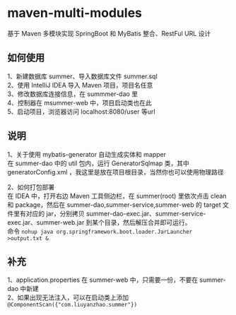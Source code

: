 # maven-multi-modules
基于 Maven 多模块实现 SpringBoot 和 MyBatis 整合、RestFul URL 设计

## 如何使用
1、新建数据库 summer、导入数据库文件 summer.sql  <br/>
2、使用 IntelliJ IDEA 导入 Maven 项目，项目名任意 <br/>
3、修改数据库连接信息，在 summmer-dao 里 <br/>
4、控制器在 msummer-web 中，项目启动类也在此 <br/>
5、启动项目，浏览器访问 localhost:8080/user 等url <br/>

## 说明
1、关于使用 mybatis-generator 自动生成实体和 mapper  <br/>
在 summer-dao 中的 util 包内，运行 GeneratorSqlmap 类，其中 generatorConfig.xml ，我这里是放在项目根目录，当然你也可以使用物理路径 <br/>

2、如何打包部署  <br/>
在 IDEA 中，打开右边 Maven 工具侧边栏，在 summer(root) 里依次点击 clean 和 package，然后在 summer-dao,summer-service,summer-web 的 
target 文件里有对应的 jar，分别拷贝 summer-dao-exec.jar、summer-service-exec.jar、summer-web.jar 到某个目录，然后解压合并即可运行。<br/>
命令 `nohup java org.springframework.boot.loader.JarLauncher >output.txt &`

## 补充
1、application.properties 在 summer-web 中，只需要一份，不要在 summer-dao 中新建 <br/>
2、如果出现无法注入，可以在启动类上添加 `@ComponentScan({"com.liuyanzhao.summer"})`
